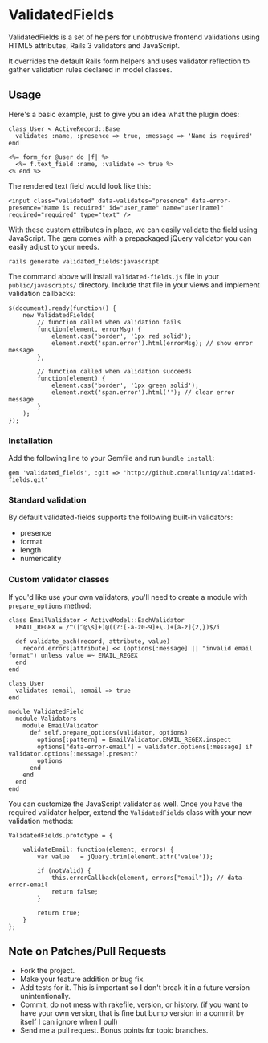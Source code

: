 # ValidatedFields

ValidatedFields is a set of helpers for unobtrusive frontend validations using HTML5 attributes, Rails 3 validators and JavaScript.

It overrides the default Rails form helpers and uses validator reflection to gather validation rules declared in model classes.

## Usage

Here's a basic example, just to give you an idea what the plugin does:

    class User < ActiveRecord::Base
      validates :name, :presence => true, :message => 'Name is required'
    end
    
    <%= form_for @user do |f| %>
      <%= f.text_field :name, :validate => true %>
    <% end %>
    
The rendered text field would look like this:

    <input class="validated" data-validates="presence" data-error-presence="Name is required" id="user_name" name="user[name]" required="required" type="text" />
    
With these custom attributes in place, we can easily validate the field using JavaScript. The gem comes with a prepackaged jQuery validator you can easily adjust to your needs.

    rails generate validated_fields:javascript
    
The command above will install `validated-fields.js` file in your `public/javascripts/` directory. Include that file in your views and implement validation callbacks:

    $(document).ready(function() {
		new ValidatedFields(
		    // function called when validation fails
		    function(element, errorMsg) {
		        element.css('border', '1px red solid');
			    element.next('span.error').html(errorMsg); // show error message
		    },
		    
		    // function called when validation succeeds
		    function(element) {
		        element.css('border', '1px green solid');
		        element.next('span.error').html(''); // clear error message
		    }
		);
	});


### Installation

Add the following line to your Gemfile and run `bundle install`:

    gem 'validated_fields', :git => 'http://github.com/alluniq/validated-fields.git'

### Standard validation

By default validated-fields supports the following built-in validators:

* presence
* format
* length
* numericality

### Custom validator classes 

If you'd like use your own validators, you'll need to create a module with `prepare_options` method:

    class EmailValidator < ActiveModel::EachValidator
      EMAIL_REGEX = /^([^@\s]+)@((?:[-a-z0-9]+\.)+[a-z]{2,})$/i
    
      def validate_each(record, attribute, value)
        record.errors[attribute] << (options[:message] || "invalid email format") unless value =~ EMAIL_REGEX
      end
    end
    
    class User
      validates :email, :email => true
    end
    
    module ValidatedField
      module Validators
        module EmailValidator
          def self.prepare_options(validator, options)
            options[:pattern] = EmailValidator.EMAIL_REGEX.inspect
            options["data-error-email"] = validator.options[:message] if validator.options[:message].present?
            options
          end
        end
      end
    end
    
You can customize the JavaScript validator as well. Once you have the required validator helper, extend the `ValidatedFields` class with your new validation methods:

    ValidatedFields.prototype = {
	    
	    validateEmail: function(element, errors) {
    	    var value   = jQuery.trim(element.attr('value'));
            
            if (notValid) {
                this.errorCallback(element, errors["email"]); // data-error-email
                return false;
            }
            
            return true;
	    }
	};

## Note on Patches/Pull Requests
 
* Fork the project.
* Make your feature addition or bug fix.
* Add tests for it. This is important so I don't break it in a
  future version unintentionally.
* Commit, do not mess with rakefile, version, or history.
  (if you want to have your own version, that is fine but bump version in a commit by itself I can ignore when I pull)
* Send me a pull request. Bonus points for topic branches.
